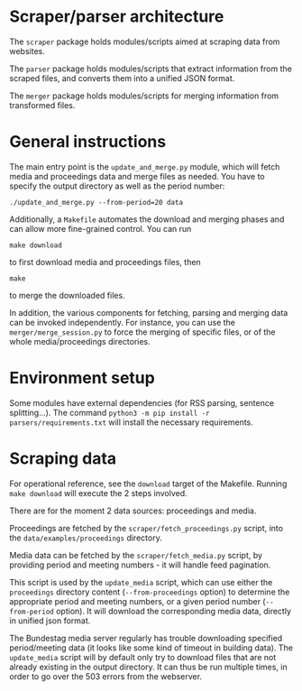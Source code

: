 # Scraper/parser architecture

The `scraper` package holds modules/scripts aimed at scraping data
from websites.

The `parser` package holds modules/scripts that extract information
from the scraped files, and converts them into a unified JSON format.

The `merger` package holds modules/scripts for merging information
from transformed files.

# General instructions

The main entry point is the `update_and_merge.py` module, which will
fetch media and proceedings data and merge files as needed. You have
to specify the output directory as well as the period number:

`./update_and_merge.py --from-period=20 data`

Additionally, a `Makefile` automates the download and merging phases
and can allow more fine-grained control. You can run

`make download`

to first download media and proceedings files, then

`make`

to merge the downloaded files.

In addition, the various components for fetching, parsing and merging
data can be invoked independently. For instance, you can use the
`merger/merge_session.py` to force the merging of specific files, or
of the whole media/proceedings directories.

# Environment setup

Some modules have external dependencies (for RSS parsing, sentence
splitting...). The command `python3 -m pip install -r
parsers/requirements.txt` will install the necessary requirements.

# Scraping data

For operational reference, see the `download` target of the Makefile.
Running `make download` will execute the 2 steps involved.

There are for the moment 2 data sources: proceedings and media.

Proceedings are fetched by the `scraper/fetch_proceedings.py` script,
into the `data/examples/proceedings` directory.

Media data can be fetched by the `scraper/fetch_media.py` script, by
providing period and meeting numbers - it will handle feed
pagination.

This script is used by the `update_media` script, which can use either
the `proceedings` directory content (`--from-proceedings` option) to
determine the appropriate period and meeting numbers, or a given
period number (`--from-period` option). It will download the
corresponding media data, directly in unified json format.

The Bundestag media server regularly has trouble downloading specified
period/meeting data (it looks like some kind of timeout in building
data). The `update_media` script will by default only try to download
files that are not already existing in the output directory. It can
thus be run multiple times, in order to go over the 503 errors from
the webserver.
